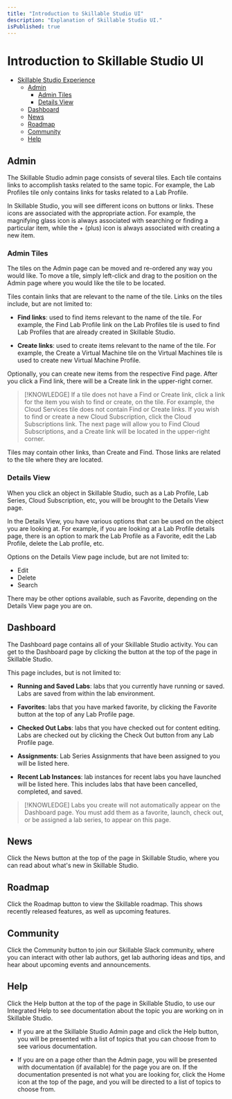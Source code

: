 ```yaml
---
title: "Introduction to Skillable Studio UI"
description: "Explanation of Skillable Studio UI."
isPublished: true
---
```


# Introduction to Skillable Studio UI

- [Skillable Studio Experience](#lab-on-demand-experience)
  * [Admin](#admin)
    + [Admin Tiles](#admin-tiles)
    + [Details View](#details-view)
  * [Dashboard](#dashboard)
  * [News](#news)
  * [Roadmap](#roadmap)
  * [Community](#community)
  * [Help](#help)

## Admin

The Skillable Studio admin page consists of several tiles. Each tile contains links to accomplish tasks related to the same topic. For example, the Lab Profiles tile only contains links for tasks related to a Lab Profile. 

In Skillable Studio, you will see different icons on buttons or links. These icons are associated with the appropriate action. For example, the magnifying glass icon is always associated with searching or finding a particular item, while the + (plus) icon is always associated with creating a new item. 

<!--
See the below table for an explanation of each icon. 

|Action|Icon|
|--|--|
| **Find** | <span class="lod-icon lod-search"></span> | 
| **Create** | <span class="lod-icon lod-create"></span> |       
| **Edit** | <span class="lod-icon lod-edit"></span> |         
| **Delete** | <span class="lod-icon lod-delete"></span> |      
| **Favorite on** | <span class="lod-icon lod-favorite-on"></span> |  
| **Favorite off** | <span class="lod-icon lod-favorite-off"></span> |

-->

### Admin Tiles 
The tiles on the Admin page can be moved and re-ordered any way you would like. To move a tile, simply left-click and drag to the position on the Admin page where you would like the tile to be located. 

Tiles contain links that are relevant to the name of the tile. Links on the tiles include, but are not limited to:

- **Find links**: used to find items relevant to the name of the tile. For example, the Find Lab Profile link on the Lab Profiles tile is used to find Lab Profiles that are already created in Skillable Studio. 

- **Create links**: used to create items relevant to the name of the tile. For example, the Create a Virtual Machine tile on the Virtual Machines tile is used to create new Virtual Machine Profile.

Optionally, you can create new items from the respective Find page. After you click a Find link, there will be a Create link in the upper-right corner. 

>[!KNOWLEDGE] If a tile does not have a Find or Create link, click a link for the item you wish to find or create, on the tile. For example, the Cloud Services tile does not contain Find or Create links. If you wish to find or create a new Cloud Subscription, click the Cloud Subscriptions link. The next page will allow you to Find Cloud Subscriptions, and a Create link will be located in the upper-right corner.

Tiles may contain other links, than Create and Find. Those links are related to the tile where they are located. 

### Details View

When you click an object in Skillable Studio, such as a Lab Profile, Lab Series, Cloud Subscription, etc, you will be brought to the Details View page. 

In the Details View, you have various options that can be used on the object you are looking at. For example, if you are looking at a Lab Profile details page, there is an option to mark the Lab Profile as a Favorite, edit the Lab Profile, delete the Lab profile, etc. 

Options on the Details View page include, but are not limited to: 
- Edit
- Delete
- Search

There may be other options available, such as Favorite, depending on the Details View page you are on. 

## Dashboard

The Dashboard page contains all of your Skillable Studio activity. You can get to the Dashboard page by clicking the button at the top of the page in Skillable Studio.

This page includes, but is not limited to:

- **Running and Saved Labs**: labs that you currently have running or saved. Labs are saved from within the lab environment. 

- **Favorites**: labs that you have marked favorite, by clicking the Favorite button at the top of any Lab Profile page. 

- **Checked Out Labs**: labs that you have checked out for content editing. Labs are checked out by clicking the Check Out button from any Lab Profile page. 

- **Assignments**: Lab Series Assignments that have been assigned to you will be listed here.

- **Recent Lab Instances**: lab instances for recent labs you have launched will be listed here. This includes labs that have been cancelled, completed, and saved. 

>[!KNOWLEDGE] Labs you create will not automatically appear on the Dashboard page. You must add them as a favorite, launch, check out, or be assigned a lab series, to appear on this page.

## News

Click the News button at the top of the page in Skillable Studio, where you can read about what's new in Skillable Studio. 

## Roadmap

Click the Roadmap button to view the Skillable roadmap. This shows recently released features, as well as upcoming features. 

## Community

Click the Community button to join our Skillable Slack community, where you can interact with other lab authors, get lab authoring ideas and tips, and hear about upcoming events and announcements.

## Help

Click the Help button at the top of the page in Skillable Studio, to use our Integrated Help to see documentation about the topic you are working on in Skillable Studio. 

- If you are at the Skillable Studio Admin page and click the Help button, you will be presented with a list of topics that you can choose from to see various documentation. 

- If you are on a page other than the Admin page, you will be presented with documentation (if available) for the page you are on. If the documentation presented is not what you are looking for, click the Home icon at the top of the page, and you will be directed to a list of topics to choose from. 

<!-- The below styling is to make the icon glyphs render properly-->

<style type="text/css">
    @font-face {
        font-family: "lod-icons";
        src: local("lod-icons");
        src: url("/fonts/lod.woff?v=13") format("woff"),
           url("/fonts/lod.ttf?v=13") format("truetype"),
           url("/fonts/lod.svg?v=13") format("svg");
        font-style: normal;
        font-weight: normal;
    }
    .lod-icon {
        font-family: 'lod-icons';
        display: inline-block;
    }
    .lod-search:before {
        content: "\E721";
    }
    .lod-create:before {
        content: "\E710";
    }
    .lod-edit:before {
        content: "\E70F";
    }
    .lod-edit:before {
        content: "\E70F";
    }
    .lod-delete:before {
        content: "\E711";
    }
    .lod-favorite-on:before {
        content: "\e735";
    }
    .lod-favorite-off:before {
        content: "\e734";
    }
</style>
